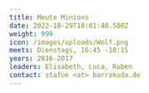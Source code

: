 ```yaml
---
title: Meute Minions
date: 2022-10-29T18:01:48.580Z
weight: 999
icon: /images/uploads/Wolf.png
meets: Dienstags, 16:45 -18:15
years: 2016-2017
leaders: Elisabeth, Luca, Ruben
contact: stafue <at> barrakuda.de
---
```

